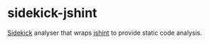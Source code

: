 # sidekick-jshint

[Sidekick](https://sidekickcode.com) analyser that wraps [jshint](https://github.com/jshint/jshint) to provide static code analysis.

